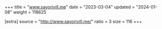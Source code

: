 +++
title = "www.sayorivill.me"
date = "2023-03-04"
updated = "2024-01-08"
weight = 118625

[extra]
source = "http://www.sayorivill.me/"
ratio = 3
size = 116
+++
